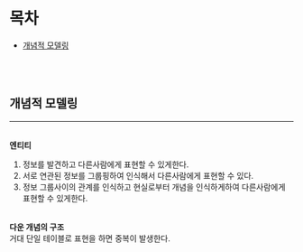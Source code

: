 # 목차

- [개념적 모델링](#개념적-모델링)

<br>
<br>

## 개념적 모델링

---

<br>
<strong>엔티티</strong>
<br>
<ol>
<li>정보를 발견하고 다른사람에게 표현할 수 있게한다.</li>
<li>서로 연관된 정보를 그룹핑하여 인식해서 다른사람에게 표현할 수 있다.</li>
<li>정보 그룹사이의 관계를 인식하고 현실로부터 개념을 인식하게하여 다른사람에게 표현할 수 있게한다.</li>
</ol>
<br>
<strong>다운 개념의 구조</strong><br>
거대 단일 테이블로 표현을 하면 중복이 발생한다.
<br>
